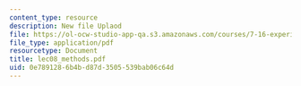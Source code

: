 ```yaml
---
content_type: resource
description: New file Uplaod
file: https://ol-ocw-studio-app-qa.s3.amazonaws.com/courses/7-16-experimental-molecular-biology-biotechnology-ii-spring-2005/0e7891286b4bd87d3505539bab06c64d_lec08_methods.pdf
file_type: application/pdf
resourcetype: Document
title: lec08_methods.pdf
uid: 0e789128-6b4b-d87d-3505-539bab06c64d
---
```

